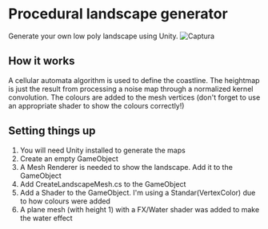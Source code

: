 # Procedural landscape generator
Generate your own low poly landscape using Unity.
![Captura](http://i.imgur.com/igNqc9t.png?1)

## How it works
A cellular automata algorithm is used to define the coastline. The heightmap is just the result from processing a noise map through a normalized kernel convolution. The colours are added to the mesh vertices (don't forget to use an appropriate shader to show the colours correctly!)

## Setting things up
1. You will need Unity installed to generate the maps
2. Create an empty GameObject
3. A Mesh Renderer is needed to show the landscape. Add it to the GameObject
5. Add CreateLandscapeMesh.cs to the GameObject
6. Add a Shader to the GameObject. I'm using a Standar(VertexColor) due to how colours were added
7. A plane mesh (with height 1) with a FX/Water shader was added to make the water effect

